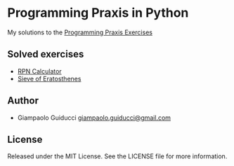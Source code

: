 Programming Praxis in Python
============================

My solutions to the [Programming Praxis Exercises](http://programmingpraxis.com/)

Solved exercises
----------------

* [RPN Calculator](http://programmingpraxis.com/2009/02/19/rpn-calculator/)
* [Sieve of Eratosthenes](http://programmingpraxis.com/2009/02/19/sieve-of-eratosthenes/)

Author
------

* Giampaolo Guiducci <giampaolo.guiducci@gmail.com>

License
-------

Released under the MIT License. See the LICENSE file for more information.